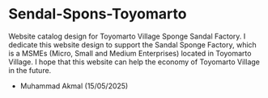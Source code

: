 # Sendal-Spons-Toyomarto
Website catalog design for Toyomarto Village Sponge Sandal Factory.
I dedicate this website design to support the Sandal Sponge Factory, which is a MSMEs (Micro, Small and Medium Enterprises) located in Toyomarto Village.
I hope that this website can help the economy of Toyomarto Village in the future.

- Muhammad Akmal (15/05/2025)
